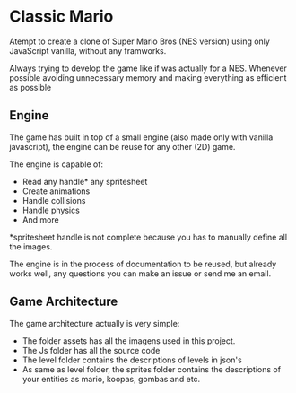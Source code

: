 # Classic Mario
Atempt to create a clone of Super Mario Bros (NES version) using only JavaScript vanilla, without any framworks.

Always trying to develop the game like if was actually for a NES. Whenever possible avoiding unnecessary memory and making everything as efficient as possible 

## Engine
The game has built in top of a small engine (also made only with vanilla javascript), the engine can be reuse for any other (2D) game.

The engine is capable of:

* Read any handle* any spritesheet
* Create animations
* Handle collisions
* Handle physics
* And more

*spritesheet handle is not complete because you has to manually define all the images.

The engine is in the process of documentation to be reused, but already works well, any questions you can make an issue or send me an email.

## Game Architecture
The game architecture actually is very simple:

* The folder assets has all the imagens used in this project.
* The Js folder has all the source code
* The level folder contains the descriptions of levels in json's
* As same as level folder, the sprites folder contains the descriptions of your entities as mario, koopas, gombas and etc.